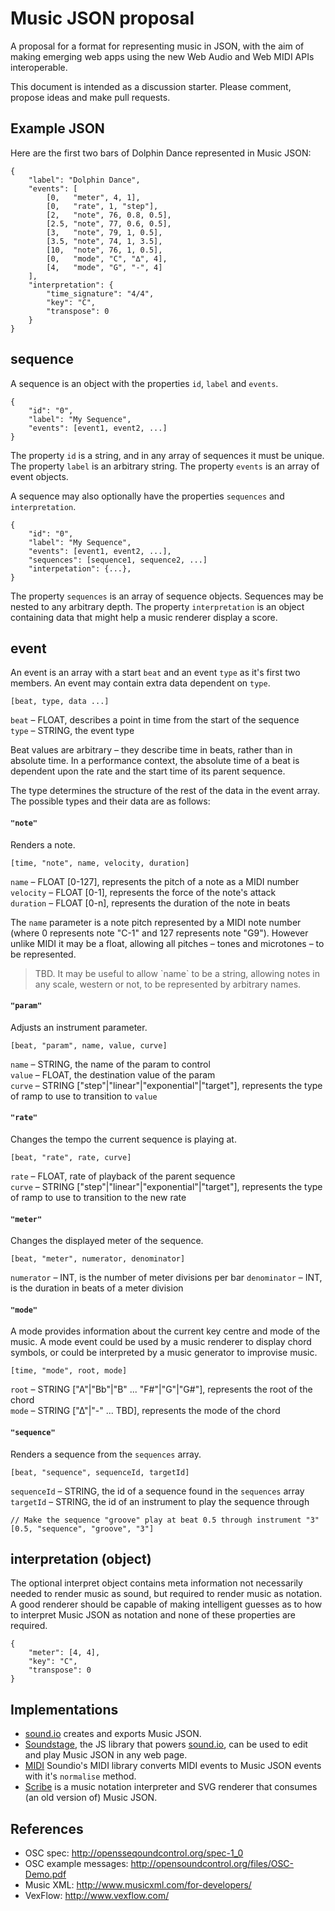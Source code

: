 # Music JSON proposal

A proposal for a format for representing music in JSON, with the aim of
making emerging web apps using the new Web Audio and Web MIDI APIs interoperable.

This document is intended as a discussion starter. Please comment, propose ideas and
make pull requests.


## Example JSON

Here are the first two bars of Dolphin Dance represented in Music JSON:

    {
        "label": "Dolphin Dance",
        "events": [
            [0,   "meter", 4, 1],
            [0,   "rate", 1, "step"],
            [2,   "note", 76, 0.8, 0.5],
            [2.5, "note", 77, 0.6, 0.5],
            [3,   "note", 79, 1, 0.5],
            [3.5, "note", 74, 1, 3.5],
            [10,  "note", 76, 1, 0.5],
            [0,   "mode", "C", "∆", 4],
            [4,   "mode", "G", "-", 4]
        ],
        "interpretation": {
            "time_signature": "4/4",
            "key": "C",
            "transpose": 0
        }
    }

## sequence

A sequence is an object with the properties `id`, `label` and `events`.

    {
        "id": "0",
        "label": "My Sequence",
        "events": [event1, event2, ...]
    }

The property `id` is a string, and in any array of sequences it must be unique. The property `label` is an arbitrary string. The property `events` is an array of event objects.

A sequence may also optionally have the properties `sequences` and `interpretation`.

    {
        "id": "0",
        "label": "My Sequence",
        "events": [event1, event2, ...],
        "sequences": [sequence1, sequence2, ...]
        "interpetation": {...},
    }

The property `sequences` is an array of sequence objects. Sequences may be nested to any arbitrary depth. The property `interpretation` is an object containing data that might help a music renderer display a score.

## event

An event is an array with a start `beat` and an event `type` as it's first two members.
An event may contain extra data dependent on `type`.

    [beat, type, data ...]

`beat` – FLOAT, describes a point in time from the start of the sequence<br/>
`type` – STRING, the event type

Beat values are arbitrary – they describe time in beats, rather than in absolute time. In a performance context, the absolute time of a beat is dependent upon the rate and the start time of its parent sequence.

The type determines the structure of the rest of the data in the event array. The possible types and their data are as follows:

#### `"note"`

Renders a note.

    [time, "note", name, velocity, duration]

`name`     – FLOAT [0-127], represents the pitch of a note as a MIDI number<br/>
`velocity` – FLOAT [0-1], represents the force of the note's attack<br/>
`duration` – FLOAT [0-n], represents the duration of the note in beats

The `name` parameter is a note pitch represented by a MIDI note number (where 0 represents note "C-1" and 127 represents note "G9"). However unlike MIDI it may be a float, allowing all pitches – tones and microtones – to be represented.

<blockquote>TBD. It may be useful to allow `name` to be a string, allowing notes in any scale, western or not, to be represented by arbitrary names.</blockquote>

#### `"param"`

Adjusts an instrument parameter.

    [beat, "param", name, value, curve]

`name` – STRING, the name of the param to control<br/>
`value` – FLOAT, the destination value of the param<br/>
`curve` – STRING ["step"|"linear"|"exponential"|"target"], represents the type of ramp to use to transition to `value`

<!--
#### `"pitch"`

    [time, "pitch", semitones]

<code>value</code> – FLOAT [semitones], represents a pitch shift in semitones
-->

#### `"rate"`

Changes the tempo the current sequence is playing at.

    [beat, "rate", rate, curve]

`rate` – FLOAT, rate of playback of the parent sequence<br/>
`curve` – STRING ["step"|"linear"|"exponential"|"target"], represents the type of ramp to use to transition to the new rate

#### `"meter"`

Changes the displayed meter of the sequence.

    [beat, "meter", numerator, denominator]

`numerator` – INT, is the number of meter divisions per bar
`denominator` – INT, is the duration in beats of a meter division

#### `"mode"`

A mode provides information about the current key centre and mode of the music. A mode event could
be used by a music renderer to display chord symbols, or could be interpreted by a music generator
to improvise music.

    [time, "mode", root, mode]

`root` – STRING ["A"|"Bb"|"B" ... "F#"|"G"|"G#"], represents the root of the chord<br/>
`mode` – STRING ["∆"|"-" ... TBD], represents the mode of the chord

#### `"sequence"`

Renders a sequence from the `sequences` array.

    [beat, "sequence", sequenceId, targetId]

`sequenceId` – STRING, the id of a sequence found in the `sequences` array<br/>
`targetId` – STRING, the id of an instrument to play the sequence through<br/>

    // Make the sequence "groove" play at beat 0.5 through instrument "3"
    [0.5, "sequence", "groove", "3"]

<!--It is proposed that a near-CSS-like syntax be used to select objects in an app:

    // Trigger object id 3
    [0.5, "sequence", "groove", "objects[id=3]"]
    
    // Trigger all plugins of type "sampler"
    [0.5, "sequence", "groove", 1, "objects[type='sampler']"]
-->

## interpretation (object)

The optional interpret object contains meta information not necessarily needed to render
music as sound, but required to render music as notation. A good renderer should
be capable of making intelligent guesses as to how to interpret Music JSON as
notation and none of these properties are required.

    {
        "meter": [4, 4],
        "key": "C",
        "transpose": 0
    }

## Implementations

- <a href="http://sound.io">sound.io</a> creates and exports Music JSON.
- <a href="http://github.com/soundio/soundstage">Soundstage</a>, the JS library that powers <a href="http://sound.io">sound.io</a>, can be used to edit and play Music JSON in any web page. 
- <a href="http://github.com/soundio/midi">MIDI</a> Soundio's MIDI library converts MIDI events to Music JSON events with it's <code>normalise</code> method.
- <a href="http://labs.cruncher.ch/scribe/">Scribe</a> is a music notation
interpreter and SVG renderer that consumes (an old version of) Music JSON.

## References

- OSC spec: <a href="http://opensoundcontrol.org/spec-1_0">http://opensseqoundcontrol.org/spec-1_0</a>
- OSC example messages: <a href="http://opensoundcontrol.org/files/OSC-Demo.pdf">http://opensoundcontrol.org/files/OSC-Demo.pdf</a>
- Music XML: <a href="http://www.musicxml.com/for-developers/">http://www.musicxml.com/for-developers/</a>
- VexFlow: <a href="http://www.vexflow.com/">http://www.vexflow.com/</a>

<!--
## Contributions

Stephen Band, Stelio Tzonis, Al Johri and Jason Sigal.
-->
